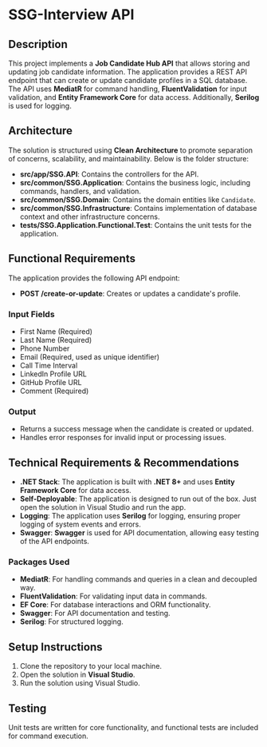 # SSG-Interview API

## Description

This project implements a **Job Candidate Hub API** that allows storing and updating job candidate information. The application provides a REST API endpoint that can create or update candidate profiles in a SQL database. The API uses **MediatR** for command handling, **FluentValidation** for input validation, and **Entity Framework Core** for data access. Additionally, **Serilog** is used for logging.

## Architecture

The solution is structured using **Clean Architecture** to promote separation of concerns, scalability, and maintainability. Below is the folder structure:


- **src/app/SSG.API**: Contains the controllers for the API.
- **src/common/SSG.Application**: Contains the business logic, including commands, handlers, and validation.
- **src/common/SSG.Domain**: Contains the domain entities like `Candidate`.
- **src/common/SSG.Infrastructure**: Contains implementation of database context and other infrastructure concerns.
- **tests/SSG.Application.Functional.Test**: Contains the unit tests for the application.

## Functional Requirements

The application provides the following API endpoint:

- **POST /create-or-update**: Creates or updates a candidate's profile.

### Input Fields

- First Name (Required)
- Last Name (Required)
- Phone Number
- Email (Required, used as unique identifier)
- Call Time Interval
- LinkedIn Profile URL
- GitHub Profile URL
- Comment (Required)

### Output

- Returns a success message when the candidate is created or updated.
- Handles error responses for invalid input or processing issues.

## Technical Requirements & Recommendations

- **.NET Stack**: The application is built with **.NET 8+** and uses **Entity Framework Core** for data access.
- **Self-Deployable**: The application is designed to run out of the box. Just open the solution in Visual Studio and run the app.
- **Logging**: The application uses **Serilog** for logging, ensuring proper logging of system events and errors.
- **Swagger**: **Swagger** is used for API documentation, allowing easy testing of the API endpoints.

### Packages Used

- **MediatR**: For handling commands and queries in a clean and decoupled way.
- **FluentValidation**: For validating input data in commands.
- **EF Core**: For database interactions and ORM functionality.
- **Swagger**: For API documentation and testing.
- **Serilog**: For structured logging.

## Setup Instructions

1. Clone the repository to your local machine.
2. Open the solution in **Visual Studio**.
3. Run the solution using Visual Studio.

## Testing

Unit tests are written for core functionality, and functional tests are included for command execution.